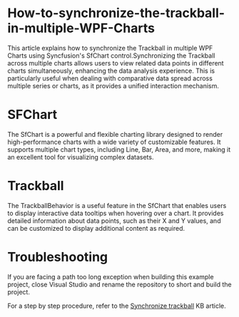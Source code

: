 # How-to-synchronize-the-trackball-in-multiple-WPF-Charts
This article explains how to synchronize the Trackball in multiple WPF Charts using Syncfusion's SfChart control.Synchronizing the Trackball across multiple charts allows users to view related data points in different charts simultaneously, enhancing the data analysis experience. This is particularly useful when dealing with comparative data spread across multiple series or charts, as it provides a unified interaction mechanism.

# SFChart

The SfChart is a powerful and flexible charting library designed to render high-performance charts with a wide variety of customizable features. It supports multiple chart types, including Line, Bar, Area, and more, making it an excellent tool for visualizing complex datasets.

 # Trackball 

The TrackballBehavior is a useful feature in the SfChart that enables users to display interactive data tooltips when hovering over a chart. It provides detailed information about data points, such as their X and Y values, and can be customized to display additional content as required.

# Troubleshooting
If you are facing a path too long exception when building this example project, close Visual Studio and rename the repository to short and build the project.

For a step by step procedure, refer to the [Synchronize trackball]() KB article.
